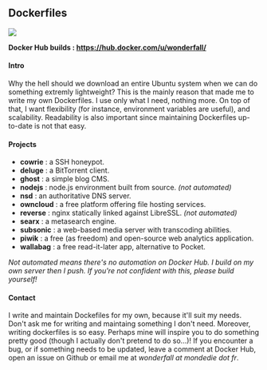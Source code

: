 ## Dockerfiles

![](https://i.goopics.net/lA.png)

**Docker Hub builds : https://hub.docker.com/u/wonderfall/**

#### Intro
Why the hell should we download an entire Ubuntu system when we can do something extremly lightweight? This is the mainly reason that made me to write my own Dockerfiles. I use only what I need, nothing more. On top of that, I want flexibility (for instance, environment variables are useful), and scalability. Readability is also important since maintaining Dockerfiles up-to-date is not that easy.

#### Projects
- **cowrie** : a SSH honeypot.
- **deluge** : a BitTorrent client.
- **ghost** : a simple blog CMS.
- **nodejs** : node.js environment built from source. *(not automated)*
- **nsd** : an authoritative DNS server.
- **owncloud** : a free platform offering file hosting services.
- **reverse** : nginx statically linked against LibreSSL. *(not automated)*
- **searx** : a metasearch engine.
- **subsonic** : a web-based media server with transcoding abilities.
- **piwik** : a free (as freedom) and open-source web analytics application.
- **wallabag** : a free read-it-later app, alternative to Pocket.

*Not automated means there's no automation on Docker Hub. I build on my own server then I push. If you're not confident with this, please build yourself!*

#### Contact
I write and maintain Dockefiles for my own, because it'll suit my needs. Don't ask me for writing and maintaing something I don't need. Moreover, writing dockerfiles is so easy. Perhaps mine will inspire you to do something pretty good (though I actually  don't pretend to do so...)! If you encounter a bug, or if something needs to be updated, leave a comment at Docker Hub, open an issue on Github or email me at *wonderfall at mondedie dot fr*.
